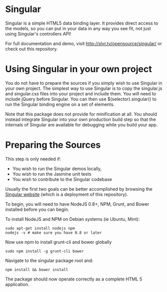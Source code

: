 # Singular

Singular is a simple HTML5 data binding layer. It provides direct access to the models, so you can put in your data in any way you see fit, not just
using Singular's controllers API!

For full documentation and demo, visit http://slvr.tv/opensource/singular/ or check out this repository.

# Using Singular in your own project

You do not have to prepare the sources if you simply wish to use Singular in your own project. The simplest way to
use Singular is to copy the singular.js and singular.css files into your project and include them. You will need to
include jQuery before Singular. You can then use $(selector).singular() to run the Singular binding engine on a 
set of elements.

Note that this package does not provide for minification at all. You should instead integrate Singular into your own
production build step so that the internals of Singular are available for debugging while you build your app.

# Preparing the Sources

This step is only needed if:

 * You wish to run the Singular demos locally,
 * You wish to run the Jasmine unit tests
 * You wish to contribute to the Singular codebase

Usually the first two goals can be better accomplished by browsing the [Singular website](http://slvr.tv/opensource/singular) 
(which is a deployment of this repository).

To begin, you will need to have NodeJS 0.8+, NPM, Grunt, and Bower installed before you can begin. 

To install NodeJS and NPM on Debian systems (ie Ubuntu, Mint):

    sudo apt-get install nodejs npm
    nodejs -v # make sure you have 0.8 or later

Now use npm to install grunt-cli and bower globally

    sudo npm install -g grunt-cli bower

Navigate to the singular package root and:

    npm install && bower install

The package should now operate correctly as a complete HTML 5 application.
